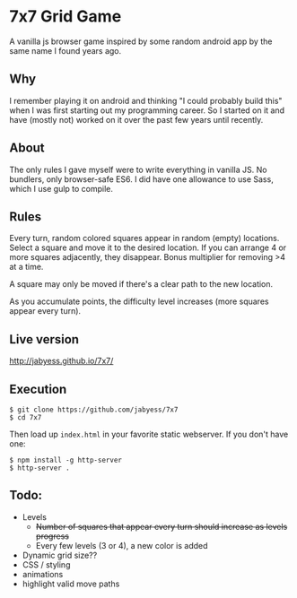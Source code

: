 # 7x7 Grid Game

A vanilla js browser game inspired by some random android app by the same name I
found years ago.

## Why

I remember playing it on android and thinking "I could probably build this" when
I was first starting out my programming career. So I started on it and have
(mostly not) worked on it over the past few years until recently.

## About

The only rules I gave myself were to write everything in vanilla JS. No
bundlers, only browser-safe ES6. I did have one allowance to use Sass, which I use gulp to compile.

## Rules
Every turn, random colored squares appear in random (empty) locations. Select a square and move it to the desired location. If you can arrange 4 or more squares adjacently, they disappear. Bonus multiplier for removing >4 at a time.

A square may only be moved if there's a clear path to the new location.

As you accumulate points, the difficulty level increases (more squares appear every turn).

## Live version

http://jabyess.github.io/7x7/

## Execution

```
$ git clone https://github.com/jabyess/7x7
$ cd 7x7
```

Then load up `index.html` in your favorite static webserver. If you don't have one:

```
$ npm install -g http-server
$ http-server .
```

## Todo:

* Levels
  * ~~Number of squares that appear every turn should increase as levels progress~~
  * Every few levels (3 or 4), a new color is added
* Dynamic grid size??
* CSS / styling
* animations
* highlight valid move paths

